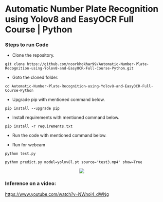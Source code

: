 # Automatic Number Plate Recognition using Yolov8 and EasyOCR Full Course | Python




### Steps to run Code
- Clone the repository.
```
git clone https://github.com/noorkhokhar99/Automatic-Number-Plate-Recognition-using-Yolov8-and-EasyOCR-Full-Course-Python.git
```
- Goto the cloned folder.
```
cd Automatic-Number-Plate-Recognition-using-Yolov8-and-EasyOCR-Full-Course-Python

```
- Upgrade pip with mentioned command below.
```
pip install --upgrade pip
```
- Install requirements with mentioned command below.
```
pip install -r requirements.txt
```
- Run the code with mentioned command below.

 - Run for webcam
 
`python test.py`

`python predict.py model=yolov8l.pt source="test3.mp4" show=True
`

<p align="center">
<img src="https://github.com/noorkhokhar99/YOLOv8-COMPLETE-Tutorial-Object-Detection-Segmentation-Classification/blob/main/figure2.png">
</p>






### Inference on a video:
https://www.youtube.com/watch?v=NWnoi4_dWNg

